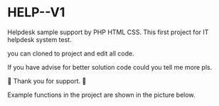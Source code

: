 # HELP--V1
Helpdesk sample support by PHP HTML CSS.
This first project for IT helpdesk system test. 

you can cloned to project and edit all code. 

If you have advise for better solution code could you tell me more pls. 

🫡 Thank you for support. 🫡

Example functions in the project are shown in the picture below.
